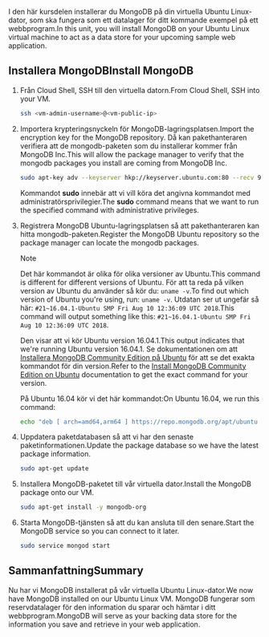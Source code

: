 <span data-ttu-id="89c1c-101">I den här kursdelen installerar du MongoDB på din virtuella Ubuntu Linux-dator, som ska fungera som ett datalager för ditt kommande exempel på ett webbprogram.</span><span class="sxs-lookup"><span data-stu-id="89c1c-101">In this unit, you will install MongoDB on your Ubuntu Linux virtual machine to act as a data store for your upcoming sample web application.</span></span>

## <a name="install-mongodb"></a><span data-ttu-id="89c1c-102">Installera MongoDB</span><span class="sxs-lookup"><span data-stu-id="89c1c-102">Install MongoDB</span></span>

1. <span data-ttu-id="89c1c-103">Från Cloud Shell, SSH till den virtuella datorn.</span><span class="sxs-lookup"><span data-stu-id="89c1c-103">From Cloud Shell, SSH into your VM.</span></span>

    ```bash
    ssh <vm-admin-username>@<vm-public-ip>
    ```

1. <span data-ttu-id="89c1c-104">Importera krypteringsnyckeln för MongoDB-lagringsplatsen.</span><span class="sxs-lookup"><span data-stu-id="89c1c-104">Import the encryption key for the MongoDB repository.</span></span> <span data-ttu-id="89c1c-105">Då kan pakethanteraren verifiera att de mongodb-paketen som du installerar kommer från MongoDB Inc.</span><span class="sxs-lookup"><span data-stu-id="89c1c-105">This will allow the package manager to verify that the mongodb packages you install are coming from MongoDB Inc.</span></span>

    ```bash
    sudo apt-key adv --keyserver hkp://keyserver.ubuntu.com:80 --recv 9DA31620334BD75D9DCB49F368818C72E52529D4
    ```

    <span data-ttu-id="89c1c-106">Kommandot **sudo** innebär att vi vill köra det angivna kommandot med administratörsprivilegier.</span><span class="sxs-lookup"><span data-stu-id="89c1c-106">The **sudo** command means that we want to run the specified command with administrative privileges.</span></span>

1. <span data-ttu-id="89c1c-107">Registrera MongoDB Ubuntu-lagringsplatsen så att pakethanteraren kan hitta mongodb-paketen.</span><span class="sxs-lookup"><span data-stu-id="89c1c-107">Register the MongoDB Ubuntu repository so the package manager can locate the mongodb packages.</span></span>

    > [!NOTE]
    > <span data-ttu-id="89c1c-108">Det här kommandot är olika för olika versioner av Ubuntu.</span><span class="sxs-lookup"><span data-stu-id="89c1c-108">This command is different for different versions of Ubuntu.</span></span> <span data-ttu-id="89c1c-109">För att ta reda på vilken version av Ubuntu du använder så kör du: `uname -v`.</span><span class="sxs-lookup"><span data-stu-id="89c1c-109">To find out which version of Ubuntu you're using, run: `uname -v`.</span></span>
    > <span data-ttu-id="89c1c-110">Utdatan ser ut ungefär så här: `#21~16.04.1-Ubuntu SMP Fri Aug 10 12:36:09 UTC 2018`.</span><span class="sxs-lookup"><span data-stu-id="89c1c-110">This command will output something like this: `#21~16.04.1-Ubuntu SMP Fri Aug 10 12:36:09 UTC 2018`.</span></span>
    >
    > <span data-ttu-id="89c1c-111">Den visar att vi kör Ubuntu version 16.04.1.</span><span class="sxs-lookup"><span data-stu-id="89c1c-111">This output indicates that we're running Ubuntu version 16.04.1.</span></span>
    > <span data-ttu-id="89c1c-112">Se dokumentationen om att [Installera MongoDB Community Edition på Ubuntu](https://docs.mongodb.com/manual/tutorial/install-mongodb-on-ubuntu/) för att se det exakta kommandot för din version.</span><span class="sxs-lookup"><span data-stu-id="89c1c-112">Refer to the [Install MongoDB Community Edition on Ubuntu](https://docs.mongodb.com/manual/tutorial/install-mongodb-on-ubuntu/) documentation to get the exact command for your version.</span></span>

    <span data-ttu-id="89c1c-113">På Ubuntu 16.04 kör vi det här kommandot:</span><span class="sxs-lookup"><span data-stu-id="89c1c-113">On Ubuntu 16.04, we run this command:</span></span>

    ```bash
    echo "deb [ arch=amd64,arm64 ] https://repo.mongodb.org/apt/ubuntu xenial/mongodb-org/4.0 multiverse" | sudo tee /etc/apt/sources.list.d/mongodb-org-4.0.list
    ```

1. <span data-ttu-id="89c1c-114">Uppdatera paketdatabasen så att vi har den senaste paketinformationen.</span><span class="sxs-lookup"><span data-stu-id="89c1c-114">Update the package database so we have the latest package information.</span></span>

    ```bash
    sudo apt-get update
    ```

1. <span data-ttu-id="89c1c-115">Installera MongoDB-paketet till vår virtuella dator.</span><span class="sxs-lookup"><span data-stu-id="89c1c-115">Install the MongoDB package onto our VM.</span></span>

    ```bash
    sudo apt-get install -y mongodb-org
    ```

1. <span data-ttu-id="89c1c-116">Starta MongoDB-tjänsten så att du kan ansluta till den senare.</span><span class="sxs-lookup"><span data-stu-id="89c1c-116">Start the MongoDB service so you can connect to it later.</span></span>

    ```bash
    sudo service mongod start
    ```

## <a name="summary"></a><span data-ttu-id="89c1c-117">Sammanfattning</span><span class="sxs-lookup"><span data-stu-id="89c1c-117">Summary</span></span>

<span data-ttu-id="89c1c-118">Nu har vi MongoDB installerat på vår virtuella Ubuntu Linux-dator.</span><span class="sxs-lookup"><span data-stu-id="89c1c-118">We now have MongoDB installed on our Ubuntu Linux VM.</span></span> <span data-ttu-id="89c1c-119">MongoDB fungerar som reservdatalager för den information du sparar och hämtar i ditt webbprogram.</span><span class="sxs-lookup"><span data-stu-id="89c1c-119">MongoDB will serve as your backing data store for the information you save and retrieve in your web application.</span></span>